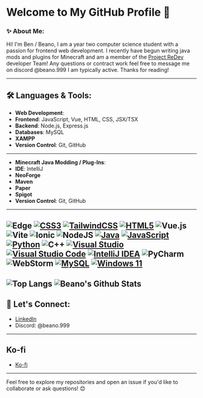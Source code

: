# Welcome to My GitHub Profile 👋

### ✨ About Me:

Hi! I'm Ben / Beano, I am a year two computer science student with a passion for frontend web development. I recently have begun writing java mods and plugins for Minecraft and am a member of the [Project ReDev](https://www.youtube.com/watch?v=QuryJC0U8cM&ab_channel=ProjectReDev) developer Team!  Any questions or contract work feel free to message me on discord @beano.999 I am typically active. Thanks for reading!

---

## 🛠️ Languages & Tools:


- **Web Development**:
- **Frontend**: JavaScript, Vue, HTML, CSS, JSX/TSX
- **Backend**: Node.js, Express.js
- **Databases**: MySQL
- **XAMPP**
- **Version Control**: Git, GitHub

---

- **Minecraft Java Modding / Plug-Ins**:
- **IDE**: IntelliJ
- **NeoForge**
- **Maven**
- **Paper**
- **Spigot**
- **Version Control**: Git, GitHub

---
![Edge](https://img.shields.io/badge/Edge-0078D7?style=for-the-badge&logo=Microsoft-edge&logoColor=white)
[![CSS3](https://img.shields.io/badge/css3-%231572B6.svg?style=for-the-badge&logo=css3&logoColor=white)](https://developer.mozilla.org/en-US/docs/Web/CSS)
[![TailwindCSS](https://img.shields.io/badge/tailwindcss-%2338B2AC.svg?style=for-the-badge&logo=tailwind-css&logoColor=white)](https://tailwindcss.com/)
[![HTML5](https://img.shields.io/badge/html5-%23E34F26.svg?style=for-the-badge&logo=html5&logoColor=white)](https://developer.mozilla.org/en-US/docs/Glossary/HTML5)
![Vue.js](https://img.shields.io/badge/vuejs-%2335495e.svg?style=for-the-badge&logo=vuedotjs&logoColor=%234FC08D)
![Vite](https://img.shields.io/badge/vite-%23646CFF.svg?style=for-the-badge&logo=vite&logoColor=white)
![Ionic](https://img.shields.io/badge/Ionic-%233880FF.svg?style=for-the-badge&logo=Ionic&logoColor=white)
![NodeJS](https://img.shields.io/badge/node.js-6DA55F?style=for-the-badge&logo=node.js&logoColor=white)
[![Java](https://img.shields.io/badge/java-%23ED8B00.svg?style=for-the-badge&logo=java&logoColor=white)](https://www.java.com/en/)
[![JavaScript](https://img.shields.io/badge/javascript-%23323330.svg?style=for-the-badge&logo=javascript&logoColor=%23F7DF1E)](https://www.javascript.com/)
[![Python](https://img.shields.io/badge/python-3670A0?style=for-the-badge&logo=python&logoColor=ffdd54)](https://www.python.org/)
![C++](https://img.shields.io/badge/c++-%2300599C.svg?style=for-the-badge&logo=c%2B%2B&logoColor=white)
[![Visual Studio](https://img.shields.io/badge/Visual%20Studio-5C2D91.svg?style=for-the-badge&logo=visual-studio&logoColor=white)](https://visualstudio.microsoft.com/vs/)
[![Visual Studio Code](https://img.shields.io/badge/Visual%20Studio%20Code-0078d7.svg?style=for-the-badge&logo=visual-studio-code&logoColor=white)](https://code.visualstudio.com/)
[![IntelliJ IDEA](https://img.shields.io/badge/IntelliJIDEA-000000.svg?style=for-the-badge&logo=intellij-idea&logoColor=white)](https://www.jetbrains.com/idea/)
![PyCharm](https://img.shields.io/badge/pycharm-143?style=for-the-badge&logo=pycharm&logoColor=black&color=black&labelColor=green)
![WebStorm](https://img.shields.io/badge/webstorm-143?style=for-the-badge&logo=webstorm&logoColor=white&color=black)
[![MySQL](https://img.shields.io/badge/mysql-%2300f.svg?style=for-the-badge&logo=mysql&logoColor=white)](https://www.mysql.com/)
[![Windows 11](https://img.shields.io/badge/Windows%2011-%230079d5.svg?style=for-the-badge&logo=Windows%2011&logoColor=white)](https://www.microsoft.com/en-us/windows)
---
![Top Langs](https://github-readme-stats.vercel.app/api/top-langs/?username=beano999&layout=donut)
![Beano's Github Stats](https://github-readme-stats.vercel.app/api?username=beano999&theme=radical)
---

## 💬 Let's Connect:

- [LinkedIn](https://www.linkedin.com/in/ben-wartman-013659299/)
- Discord: @beano.999

---

## Ko-fi
- [Ko-fi](https://ko-fi.com/beano999)

---

Feel free to explore my repositories and open an issue if you'd like to collaborate or ask questions! 😊

